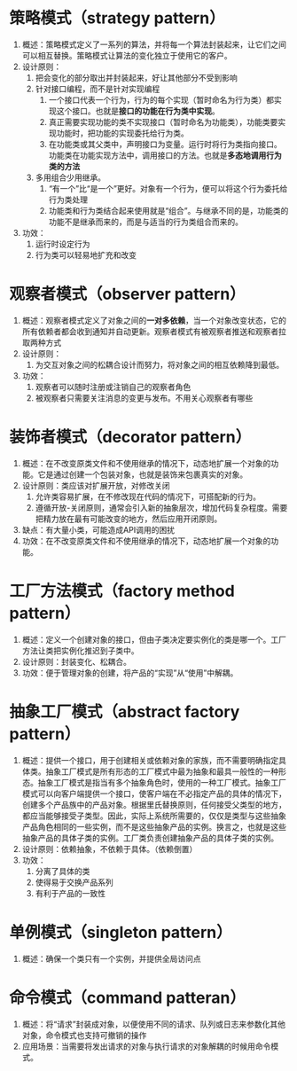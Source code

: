 #  策略模式（strategy pattern）
1. 概述：策略模式定义了一系列的算法，并将每一个算法封装起来，让它们之间可以相互替换。策略模式让算法的变化独立于使用它的客户。
2. 设计原则：
    1. 把会变化的部分取出并封装起来，好让其他部分不受到影响
    2. 针对接口编程，而不是针对实现编程
        1. 一个接口代表一个行为，行为的每个实现（暂时命名为行为类）都实现这个接口。也就是**接口的功能在行为类中实现**。
        2. 真正需要实现功能的类不实现接口（暂时命名为功能类），功能类要实现功能时，把功能的实现委托给行为类。
        3. 在功能类或其父类中，声明接口为变量。运行时将行为类指向接口。功能类在功能实现方法中，调用接口的方法。也就是**多态地调用行为类的方法**
    3. 多用组合少用继承。
        1. “有一个”比“是一个”更好。对象有一个行为，便可以将这个行为委托给行为类处理
        2. 功能类和行为类结合起来使用就是“组合”。与继承不同的是，功能类的功能不是继承而来的，而是与适当的行为类组合而来的。
3. 功效：
    1. 运行时设定行为
    2. 行为类可以轻易地扩充和改变

# 观察者模式（observer pattern）
1. 概述：观察者模式定义了对象之间的**一对多依赖**，当一个对象改变状态，它的所有依赖者都会收到通知并自动更新。观察者模式有被观察者推送和观察者拉取两种方式
2. 设计原则：
    1. 为交互对象之间的松耦合设计而努力，将对象之间的相互依赖降到最低。
3. 功效：
    1. 观察者可以随时注册或注销自己的观察者角色
    2. 被观察者只需要关注消息的变更与发布。不用关心观察者有哪些

# 装饰者模式（decorator pattern）
1. 概述：在不改变原类文件和不使用继承的情况下，动态地扩展一个对象的功能。它是通过创建一个包装对象，也就是装饰来包裹真实的对象。
2. 设计原则：类应该对扩展开放，对修改关闭
    1. 允许类容易扩展，在不修改现在代码的情况下，可搭配新的行为。
    2. 遵循开放-关闭原则，通常会引入新的抽象层次，增加代码复杂程度。需要把精力放在最有可能改变的地方，然后应用开闭原则。
3. 缺点：有大量小类，可能造成API调用的困扰
4. 功效：在不改变原类文件和不使用继承的情况下，动态地扩展一个对象的功能。

# 工厂方法模式（factory method pattern）
1. 概述：定义一个创建对象的接口，但由子类决定要实例化的类是哪一个。工厂方法让类把实例化推迟到子类中。
2. 设计原则：封装变化、松耦合。
3. 功效：便于管理对象的创建，将产品的“实现”从“使用”中解耦。

# 抽象工厂模式（abstract factory pattern）
1. 概述：提供一个接口，用于创建相关或依赖对象的家族，而不需要明确指定具体类。抽象工厂模式是所有形态的工厂模式中最为抽象和最具一般性的一种形态。抽象工厂模式是指当有多个抽象角色时，使用的一种工厂模式。抽象工厂模式可以向客户端提供一个接口，使客户端在不必指定产品的具体的情况下，创建多个产品族中的产品对象。根据里氏替换原则，任何接受父类型的地方，都应当能够接受子类型。因此，实际上系统所需要的，仅仅是类型与这些抽象产品角色相同的一些实例，而不是这些抽象产品的实例。换言之，也就是这些抽象产品的具体子类的实例。工厂类负责创建抽象产品的具体子类的实例。
2. 设计原则：依赖抽象，不依赖于具体。（依赖倒置）
3. 功效：
    1. 分离了具体的类
    2. 使得易于交换产品系列
    3. 有利于产品的一致性
    
# 单例模式（singleton pattern）
1. 概述：确保一个类只有一个实例，并提供全局访问点

# 命令模式（command patteran）
1. 概述：将“请求”封装成对象，以便使用不同的请求、队列或日志来参数化其他对象，命令模式也支持可撤销的操作
2. 应用场景：当需要将发出请求的对象与执行请求的对象解耦的时候用命令模式。

